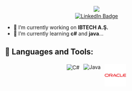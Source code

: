<div id="header" align="center">
  <img src="https://media.giphy.com/media/lP8xu5t2DLGG045H8F/giphy.gif" width="100"/>
  <a>
  </a>
</div>
<div id="badges" align="center">
  <a href="https://linkedin.com/in/cemyasaroguz">
    <img src="https://img.shields.io/badge/LinkedIn-blue?style=for-the-badge&logo=linkedin&logoColor=white" alt="LinkedIn Badge"/>
  </a>
</div>




- 🔭 I’m currently working on **IBTECH A.Ş.**
- 🌱 I’m currently learning **c#** and **java**...


## 🧰 Languages and Tools:
<p align="center">

  <img src="https://user-images.githubusercontent.com/74072821/123179401-00488b00-d492-11eb-9c20-bf7b83bdb458.png" alt="C#" height="60" style="vertical-align:top; margin:4px">
 <img src="https://user-images.githubusercontent.com/74072821/123178134-405a3e80-d48f-11eb-89e2-9ade3c678443.png" alt="Java" height="80" style="vertical-align:top; margin:3px">
<img src="https://github.com/devicons/devicon/blob/master/icons/oracle/oracle-original.svg" alt="Javascript" height="60" style="vertical-align:top; margin:4px">

